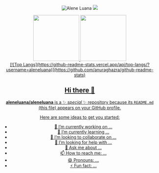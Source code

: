<p align="center">
  <img src="https://komarev.com/ghpvc/?username=aleneluan&color=red&style=for-the-badge&label=VISUALIZAÇÕES+DESTE+PERFIL" alt="Alene Luana" />
<picture>
  <source
    srcset="https://github-readme-stats.vercel.app/api?username=aleneluana&show_icons=true&theme=dark"
    media="(prefers-color-scheme: dark)" />
  <source
    srcset="https://github-readme-stats.vercel.app/api?username=anuraghazra&show_icons=true"
    media="(prefers-color-scheme: light), (prefers-color-scheme: no-preference)"
  />
  <img src="https://github-readme-stats.vercel.app/api?username=aleneluana&show_icons=true" />
</picture>




<div align="center">
  <a href="https://github.com/nextmarte">
  <img height="150em" src="https://github-readme-stats.vercel.app/api?username=aleneluana&show_icons=true&theme=dark&include_all_commits=true&count_private=true"/>
  <img height="150em" src="https://github-readme-stats.vercel.app/api/top-langs/?username=aleneluana&layout=compact&langs_count=16&theme=dark&hide=LUA,SCSS,html,tex,jupyter%20notebook&hide_progress=true"/>
<div>
[![Top Langs](https://github-readme-stats.vercel.app/api/top-langs/?username=aleneluana)](https://github.com/anuraghazra/github-readme-stats)

## Hi there 👋


**aleneluana/aleneluana** is a ✨ _special_ ✨ repository because its `README.md` (this file) appears on your GitHub profile.

Here are some ideas to get you started:

- 🔭 I’m currently working on ...
- 🌱 I’m currently learning ...
- 👯 I’m looking to collaborate on ...
- 🤔 I’m looking for help with ...
- 💬 Ask me about ...
- 📫 How to reach me: ...
- 😄 Pronouns: ...
- ⚡ Fun fact: ...

